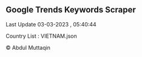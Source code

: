

## Google Trends Keywords Scraper 
 
Last Update 03-03-2023 , 05:40:44

Country List :
VIETNAM.json



© Abdul Muttaqin 
